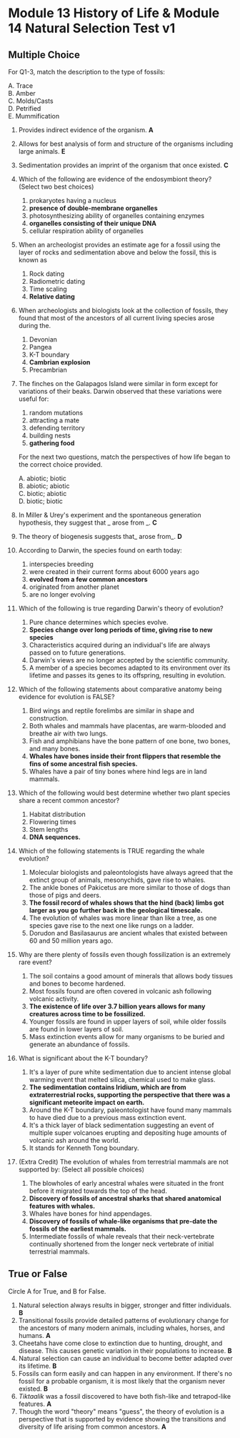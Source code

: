 # Module 13 History of Life & Module 14 Natural Selection Test v1

## Multiple Choice

For Q1-3, match the description to the type of fossils:

A. Trace<br>
B. Amber<br>
C. Molds/Casts<br>
D. Petrified<br>
E. Mummification<br>

1. Provides indirect evidence of the organism. **A**
2. Allows for best analysis of form and structure of the organisms including large animals. **E**
3. Sedimentation provides an imprint of the organism that once existed. **C**
4. Which of the following are evidence of the endosymbiont theory? (Select two best choices)

    1. prokaryotes having a nucleus
    2. **presence of double-membrane organelles**
    3. photosynthesizing ability of organelles containing enzymes
    4. **organelles consisting of their unique DNA**
    5. cellular respiration ability of organelles

5. When an archeologist provides an estimate age for a fossil using the layer of rocks and sedimentation above and below the fossil, this is known as

    1. Rock dating
    2. Radiometric dating
    3. Time scaling
    4. **Relative dating**

6. When archeologists and biologists look at the collection of fossils, they found that most of the ancestors of all current living species arose during the.

    1. Devonian
    2. Pangea
    3. K-T boundary
    4. **Cambrian explosion**
    5. Precambrian

7. The finches on the Galapagos Island were similar in form except for variations of their beaks. Darwin observed that these variations were useful for:

    1. random mutations
    2. attracting a mate
    3. defending territory
    4. building nests
    5. **gathering food**

    For the next two questions, match the perspectives of how life began to the correct choice provided.

    A. abiotic; biotic<br>
    B. abiotic; abiotic<br>
    C. biotic; abiotic<br>
    D. biotic; biotic<br>

8. In Miller & Urey's experiment and the spontaneous generation hypothesis, they suggest that _ arose from _. **C**
9. The theory of biogenesis suggests that_ arose from_. **D**
10. According to Darwin, the species found on earth today:

    1. interspecies breeding
    2. were created in their current forms about 6000 years ago
    3. **evolved from a few common ancestors**
    4. originated from another planet
    5. are no longer evolving

11. Which of the following is true regarding Darwin's theory of evolution?

    1. Pure chance determines which species evolve.
    2. **Species change over long periods of time, giving rise to new species**
    3. Characteristics acquired during an individual's life are always passed on to future generations.
    4. Darwin's views are no longer accepted by the scientific community.
    5. A member of a species becomes adapted to its environment over its lifetime and passes its genes to its offspring, resulting in evolution.

12. Which of the following statements about comparative anatomy being evidence for evolution is FALSE?

    1. Bird wings and reptile forelimbs are similar in shape and construction.
    2. Both whales and mammals have placentas, are warm-blooded and breathe air with two lungs.
    3. Fish and amphibians have the bone pattern of one bone, two bones, and many bones.
    4. **Whales have bones inside their front flippers that resemble the fins of some ancestral fish species.**
    5. Whales have a pair of tiny bones where hind legs are in land mammals.

13. Which of the following would best determine whether two plant species share a recent common ancestor?

    1. Habitat distribution
    2. Flowering times
    3. Stem lengths
    4. **DNA sequences.**

14. Which of the following statements is TRUE regarding the whale evolution?

    1. Molecular biologists and paleontologists have always agreed that the extinct group of animals, mesonychids, gave rise to whales.
    2. The ankle bones of Pakicetus are more similar to those of dogs than those of pigs and deers.
    3. **The fossil record of whales shows that the hind (back) limbs got larger as you go further back in the geological timescale.**
    4. The evolution of whales was more linear than like a tree, as one species gave rise to the next one like rungs on a ladder.
    5. Dorudon and Basilasaurus are ancient whales that existed between 60 and 50 million years ago.

15. Why are there plenty of fossils even though fossilization is an extremely rare event?

    1. The soil contains a good amount of minerals that allows body tissues and bones to become hardened.
    2. Most fossils found are often covered in volcanic ash following volcanic activity.
    3. **The existence of life over 3.7 billion years allows for many creatures across time to be fossilized.**
    4. Younger fossils are found in upper layers of soil, while older fossils are found in lower layers of soil.
    5. Mass extinction events allow for many organisms to be buried and generate an abundance of fossils.

16. What is significant about the K-T boundary?

    1. It's a layer of pure white sedimentation due to ancient intense global warming event that melted silica, chemical used to make glass.
    2. **The sedimentation contains Iridium, which are from extraterrestrial rocks, supporting the perspective that there was a significant meteorite impact on earth.**
    3. Around the K-T boundary, paleontologist have found many mammals to have died due to a previous mass extinction event.
    4. It's a thick layer of black sedimentation suggesting an event of multiple super volcanoes erupting and depositing huge amounts of volcanic ash around the world.
    5. It stands for Kenneth Tong boundary.

17. (Extra Credit) The evolution of whales from terrestrial mammals are not supported by: (Select all possible choices)

    1. The blowholes of early ancestral whales were situated in the front before it migrated towards the top of the head.
    2. **Discovery of fossils of ancestral sharks that shared anatomical features with whales.**
    3. Whales have bones for hind appendages.
    4. **Discovery of fossils of whale-like organisms that pre-date the fossils of the earliest mammals.**
    5. Intermediate fossils of whale reveals that their neck-vertebrate continually shortened from the longer neck vertebrate of initial terrestrial mammals.

## True or False
Circle A for True, and B for False.

1. Natural selection always results in bigger, stronger and fitter individuals. **B**
2. Transitional fossils provide detailed patterns of evolutionary change for the ancestors of many modern animals, including whales, horses, and humans. **A**
3. Cheetahs have come close to extinction due to hunting, drought, and disease. This causes genetic variation in their populations to increase. **B**
4. Natural selection can cause an individual to become better adapted over its lifetime. **B**
5. Fossils can form easily and can happen in any environment. If there's no fossil for a probable organism, it is most likely that the organism never existed. **B**
6. *Tiktaalik* was a fossil discovered to have both fish-like and tetrapod-like features. **A**
7. Though the word "theory" means "guess", the theory of evolution is a perspective that is supported by evidence showing the transitions and diversity of life arising from common ancestors. **A**